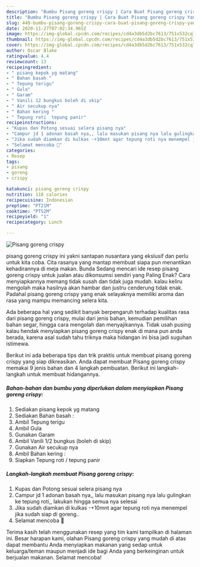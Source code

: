 ```yaml
---
description: "Bumbu Pisang goreng crispy | Cara Buat Pisang goreng crispy Yang Lezat"
title: "Bumbu Pisang goreng crispy | Cara Buat Pisang goreng crispy Yang Lezat"
slug: 449-bumbu-pisang-goreng-crispy-cara-buat-pisang-goreng-crispy-yang-lezat
date: 2020-11-27T07:02:34.965Z
image: https://img-global.cpcdn.com/recipes/cd4a3db5d2bc7613/751x532cq70/pisang-goreng-crispy-foto-resep-utama.jpg
thumbnail: https://img-global.cpcdn.com/recipes/cd4a3db5d2bc7613/751x532cq70/pisang-goreng-crispy-foto-resep-utama.jpg
cover: https://img-global.cpcdn.com/recipes/cd4a3db5d2bc7613/751x532cq70/pisang-goreng-crispy-foto-resep-utama.jpg
author: Oscar Blake
ratingvalue: 4.4
reviewcount: 13
recipeingredient:
- " pisang kepok yg matang"
- " Bahan basah "
- " Tepung terigu"
- " Gula"
- " Garam"
- " Vanili 12 bungkus boleh di skip"
- " Air secukup nya"
- " Bahan kering "
- " Tepung roti  tepung panir"
recipeinstructions:
- "Kupas dan Potong sesuai selera pisang nya"
- "Campur jd 1 adonan basah nya,, lalu masukan pisang nya lalu gulingkan ke tepung roti,, lakukan hingga semua nya selesai"
- "Jika sudah diamkan di kulkas -+10mnt agar tepung roti nya menempel jika sudah siap di goreng.."
- "Selamat mencoba 🤗"
categories:
- Resep
tags:
- pisang
- goreng
- crispy

katakunci: pisang goreng crispy 
nutrition: 118 calories
recipecuisine: Indonesian
preptime: "PT21M"
cooktime: "PT52M"
recipeyield: "1"
recipecategory: Lunch

---
```



![Pisang goreng crispy](https://img-global.cpcdn.com/recipes/cd4a3db5d2bc7613/751x532cq70/pisang-goreng-crispy-foto-resep-utama.jpg)


pisang goreng crispy ini yakni santapan nusantara yang ekslusif dan perlu untuk kita coba. Cita rasanya yang mantap membuat siapa pun menantikan kehadirannya di meja makan.
Bunda Sedang mencari ide resep pisang goreng crispy untuk jualan atau dikonsumsi sendiri yang Paling Enak? Cara menyiapkannya memang tidak susah dan tidak juga mudah. kalau keliru mengolah maka hasilnya akan hambar dan justru cenderung tidak enak. Padahal pisang goreng crispy yang enak selayaknya memiliki aroma dan rasa yang mampu memancing selera kita.

Ada beberapa hal yang sedikit banyak berpengaruh terhadap kualitas rasa dari pisang goreng crispy, mulai dari jenis bahan, kemudian pemilihan bahan segar, hingga cara mengolah dan menyajikannya. Tidak usah pusing kalau hendak menyiapkan pisang goreng crispy enak di mana pun anda berada, karena asal sudah tahu triknya maka hidangan ini bisa jadi suguhan istimewa.




Berikut ini ada beberapa tips dan trik praktis untuk membuat pisang goreng crispy yang siap dikreasikan. Anda dapat membuat Pisang goreng crispy memakai 9 jenis bahan dan 4 langkah pembuatan. Berikut ini langkah-langkah untuk membuat hidangannya.

<!--inarticleads1-->

##### Bahan-bahan dan bumbu yang diperlukan dalam menyiapkan Pisang goreng crispy:

1. Sediakan  pisang kepok yg matang
1. Sediakan  Bahan basah :
1. Ambil  Tepung terigu
1. Ambil  Gula
1. Gunakan  Garam
1. Ambil  Vanili 1/2 bungkus (boleh di skip)
1. Gunakan  Air secukup nya
1. Ambil  Bahan kering :
1. Siapkan  Tepung roti / tepung panir




<!--inarticleads2-->

##### Langkah-langkah membuat Pisang goreng crispy:

1. Kupas dan Potong sesuai selera pisang nya
1. Campur jd 1 adonan basah nya,, lalu masukan pisang nya lalu gulingkan ke tepung roti,, lakukan hingga semua nya selesai
1. Jika sudah diamkan di kulkas -+10mnt agar tepung roti nya menempel jika sudah siap di goreng..
1. Selamat mencoba 🤗




Terima kasih telah menggunakan resep yang tim kami tampilkan di halaman ini. Besar harapan kami, olahan Pisang goreng crispy yang mudah di atas dapat membantu Anda menyiapkan makanan yang sedap untuk keluarga/teman maupun menjadi ide bagi Anda yang berkeinginan untuk berjualan makanan. Selamat mencoba!
